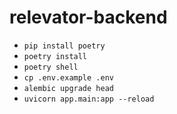 # relevator-backend

* ```pip install poetry```
* ```poetry install```
* ```poetry shell```
* ```cp .env.example .env```
* ```alembic upgrade head```
* ```uvicorn app.main:app --reload```